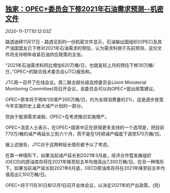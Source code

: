 <!--1605608595000-->
[独家：OPEC+委员会下修2021年石油需求预测--机密文件](https://cn.reuters.com/article/global-oil-exclusive-opec-1117-tues-idCNKBS27X112)
------

<div><i>2020-11-17T10:12:03Z</i></div><p>路透迪拜11月17日 - 路透见到的一份机密文件显示，石油输出国组织(OPEC)及其产油国盟友已下修对2021年石油需求的预估，认为需求料弱于先前预测，这份文件将支持明年收紧石油供应政策的主张。</p><p>“2021年石油需求料同比增加620万桶/日，也就是较上月的预估下修30万桶/日，”OPEC+的联合技术委员会(JTC)报告称。</p><p>JTC周一召开了在线会议。周二联合部长级监控委员会(Joint Ministerial Monitoring Committee)将召开会议，该委员会可以向OPEC+提出政策建议。</p><p>OPEC+原本将于明年1月增产200万桶/日，约为全球消费量的2%，这是逐步放宽今年实施的史上最大减产计划的一部分。</p><p>但由于能源需求减弱，OPEC+在考虑推迟实施增产。</p><p>OPEC+消息人士表示，在OPEC+国家中正在获得更多支持的一个选项是，把目前770万/桶的减产再延长三到六个月，而不是在1月把减产幅度下调至570万桶/日。</p><p>据上述报告，JTC对于这两种延长情形都予以了考虑。</p><p>在第一种情形下，如果当前减产延长到2021年3月底，经济合作暨发展组织(OECD)的原油库存将在2021年降至较五年均值高出7,300万桶/日。在另一种情形下，如果当前减产延长到2021年6月底，OECD原油库存将在2021年降至较五年均值高出2,100万桶/日。</p><p>OPEC+将于11月30日和12月1日召开全体会议，以决定2021年的产出政策。(完)</p>

